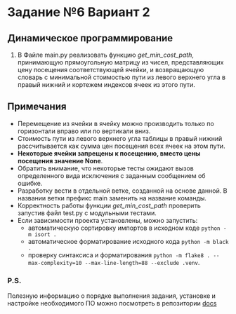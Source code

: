 # Задание №6 Вариант 2
## Динамическое программирование
1. В Файле main.py реализовать функцию *get_min_cost_path*, принимающую прямоугольную матрицу из чисел, представляющих цену посещения соответствующей ячейки, и возвращающую словарь с минимальной стоимостью пути из левого верхнего угла в правый нижний и кортежем индексов ячеек из этого пути.

## Примечания  
- Перемещение из ячейки в ячейку можно производить только по горизонтали вправо или по вертикали вниз.
- Стоимость пути из левого верхнего угла таблицы в правый нижний рассчитывается как сумма цен посещения всех ячеек на этом пути.
- **Некоторые ячейки запрещены к посещению, вместо цены посещения значение None**.
- Обратить внимание, что некоторые тесты ожидают вызов определенного вида исключения с заданным сообщением об ошибке.
- Разработку вести в отдельной ветке, созданной на основе данной. В названии ветки префикс main заменить на название команды.
- Корректность работы функции *get_min_cost_path* проверить запустив файл test.py с модульными тестами.
- Если зависимости проекта установлены, можно запустить:
    * автоматическую сортировку импортов в исходном коде `python -m isort .`
    * автоматическое форматирование исходного кода `python -m black .`
    * проверку синтаксиса и форматирования `python -m flake8 . --max-complexity=10 --max-line-length=88 --exclude .venv`.

### P.S.
Полезную информацию о порядке выполнения задания, установке и настройке необходимого ПО можно посмотреть в репозитории [docs](https://github.com/hse-algo-psapr-25/docs)
